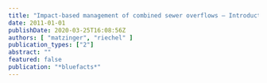 ```yaml
---
title: "Impact-based management of combined sewer overflows – Introduction to a flexible planning instrument"
date: 2011-01-01
publishDate: 2020-03-25T16:08:56Z
authors: [ "matzinger", "riechel" ]
publication_types: ["2"]
abstract: ""
featured: false
publication: "*bluefacts*"
---
```


